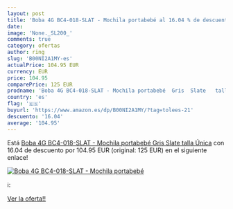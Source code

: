```yaml
---
layout: post
title: 'Boba 4G BC4-018-SLAT - Mochila portabebé al 16.04 % de descuento'
date: 
image: 'None._SL200_'
comments: true
category: ofertas
author: ring
slug: 'B00NI2A1MY-es'
actualPrice: 104.95 EUR
currency: EUR
price: 104.95
comparePrice: 125 EUR
prodname: 'Boba 4G BC4-018-SLAT - Mochila portabebé  Gris  Slate   talla Única'
country: 'es'
flag: '🇪🇸'
buyurl: 'https://www.amazon.es/dp/B00NI2A1MY/?tag=tolees-21'
descuento: '16.04'
average: '104.95'
---
```


Está [Boba 4G BC4-018-SLAT - Mochila portabebé  Gris  Slate   talla Única](https://www.amazon.es/dp/B00NI2A1MY/?tag=tolees-21) con 16.04 de descuento por 104.95 EUR (original: 125 EUR) en el siguiente enlace!

[![Boba 4G BC4-018-SLAT - Mochila portabebé](None._SL200_)](https://www.amazon.es/dp/B00NI2A1MY/?tag=tolees-21)

ℹ️:


[Ver la oferta!!](https://www.amazon.es/dp/B00NI2A1MY/?tag=tolees-21)

